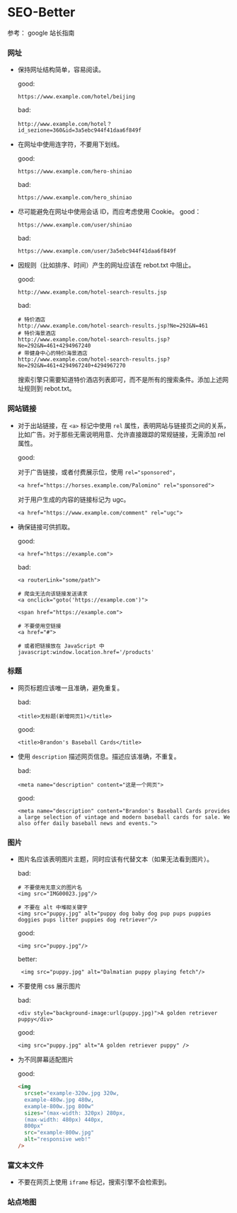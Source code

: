 # SEO-Better

参考：
google 站长指南

### 网址

- 保持网址结构简单，容易阅读。

  good:

  ```
  https://www.example.com/hotel/beijing
  ```

  bad:

  ```
  http://www.example.com/hotel？id_sezione=360&id=3a5ebc944f41daa6f849f
  ```

- 在网址中使用连字符，不要用下划线。

  good:

  ```
  https://www.example.com/hero-shiniao
  ```

  bad:

  ```
  https://www.example.com/hero_shiniao
  ```

- 尽可能避免在网址中使用会话 ID，而应考虑使用 Cookie。
  good：
  ```
  https://www.example.com/user/shiniao
  ```
  bad:
  ```
  https://www.example.com/user/3a5ebc944f41daa6f849f
  ```
- 因规则（比如排序、时间）产生的网址应该在 rebot.txt 中阻止。

  good:

  ```
  http://www.example.com/hotel-search-results.jsp
  ```

  bad:

  ```
  # 特价酒店
  http://www.example.com/hotel-search-results.jsp?Ne=292&N=461
  # 特价海景酒店
  http://www.example.com/hotel-search-results.jsp?Ne=292&N=461+4294967240
  # 带健身中心的特价海景酒店
  http://www.example.com/hotel-search-results.jsp?Ne=292&N=461+4294967240+4294967270
  ```

  搜索引擎只需要知道特价酒店列表即可，而不是所有的搜索条件。添加上述网址规则到 rebot.txt。

### 网站链接

- 对于出站链接，在 `<a>` 标记中使用 `rel` 属性，表明网站与链接页之间的关系，比如广告。对于那些无需说明用意、允许直接跟踪的常规链接，无需添加 rel 属性。

  good:

  对于广告链接，或者付费展示位，使用 `rel="sponsored"`，

  ```
  <a href="https://horses.example.com/Palomino" rel="sponsored">
  ```

  对于用户生成的内容的链接标记为 ugc。

  ```
  <a href="https://www.example.com/comment" rel="ugc">
  ```

- 确保链接可供抓取。

  good:

  ```
  <a href="https://example.com">
  ```

  bad:

  ```
  <a routerLink="some/path">

  # 爬虫无法向该链接发送请求
  <a onclick="goto('https://example.com')">

  <span href="https://example.com">

  # 不要使用空链接
  <a href="#">

  # 或者把链接放在 JavaScript 中
  javascript:window.location.href='/products'
  ```

### 标题

- 网页标题应该唯一且准确，避免重复。

  bad:

  ```
  <title>无标题(新增网页1)</title>
  ```

  good:

  ```
  <title>Brandon's Baseball Cards</title>
  ```

- 使用 `description` 描述网页信息。描述应该准确，不重复。

  bad:

  ```
  <meta name="description" content="这是一个网页">
  ```

  good:

  ```
  <meta name="description" content="Brandon's Baseball Cards provides a large selection of vintage and modern baseball cards for sale. We also offer daily baseball news and events.">
  ```

### 图片

- 图片名应该表明图片主题，同时应该有代替文本（如果无法看到图片）。

  bad:

  ```
  # 不要使用无意义的图片名
  <img src="IMG00023.jpg"/>

  # 不要在 alt 中堆砌关键字
  <img src="puppy.jpg" alt="puppy dog baby dog pup pups puppies doggies pups litter puppies dog retriever"/>
  ```

  good:

  ```
  <img src="puppy.jpg"/>
  ```

  better:

  ```
   <img src="puppy.jpg" alt="Dalmatian puppy playing fetch"/>
  ```

- 不要使用 css 展示图片

  bad:

  ```
  <div style="background-image:url(puppy.jpg)">A golden retriever puppy</div>
  ```

  good:

  ```
  <img src="puppy.jpg" alt="A golden retriever puppy" />
  ```

- 为不同屏幕适配图片

  good:
  ```html
  <img
    srcset="example-320w.jpg 320w, 
    example-480w.jpg 480w, 
    example-800w.jpg 800w"
    sizes="(max-width: 320px) 280px,
    (max-width: 480px) 440px,
    800px"
    src="example-800w.jpg"
    alt="responsive web!"
  />
  ```

### 富文本文件
- 不要在网页上使用 `iframe` 标记，搜索引擎不会检索到。

### 站点地图
